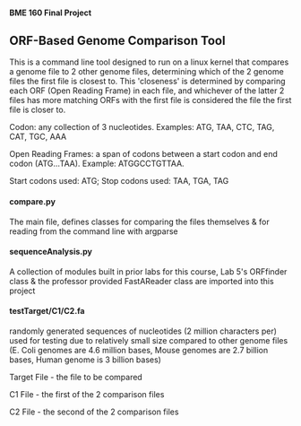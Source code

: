 #### BME 160 Final Project
## ORF-Based Genome Comparison Tool

This is a command line tool designed to run on a linux kernel that compares a genome file to 2 other genome files, determining which of the 2 genome files the first file is closest to. This 'closeness' is determined by comparing each ORF (Open Reading Frame) in each file, and whichever of the latter 2 files has more matching ORFs with the first file is considered the file the first file is closer to.

Codon: any collection of 3 nucleotides. Examples: ATG, TAA, CTC, TAG, CAT, TGC, AAA

Open Reading Frames: a span of codons between a start codon and end codon (ATG...TAA). Example: ATGGCCTGTTAA.

Start codons used: ATG; Stop codons used: TAA, TGA, TAG

#### compare.py
The main file, defines classes for comparing the files themselves & for reading from the command line with argparse

#### sequenceAnalysis.py
A collection of modules built in prior labs for this course, Lab 5's ORFfinder class & the professor provided FastAReader class are imported into this project

#### testTarget/C1/C2.fa
randomly generated sequences of nucleotides (2 million characters per) used for testing due to relatively small size compared to other genome files (E. Coli genomes are 4.6 million bases, Mouse genomes are 2.7 billion bases, Human genome is 3 billion bases)


Target File - the file to be compared

C1 File - the first of the 2 comparison files

C2 File - the second of the 2 comparison files

